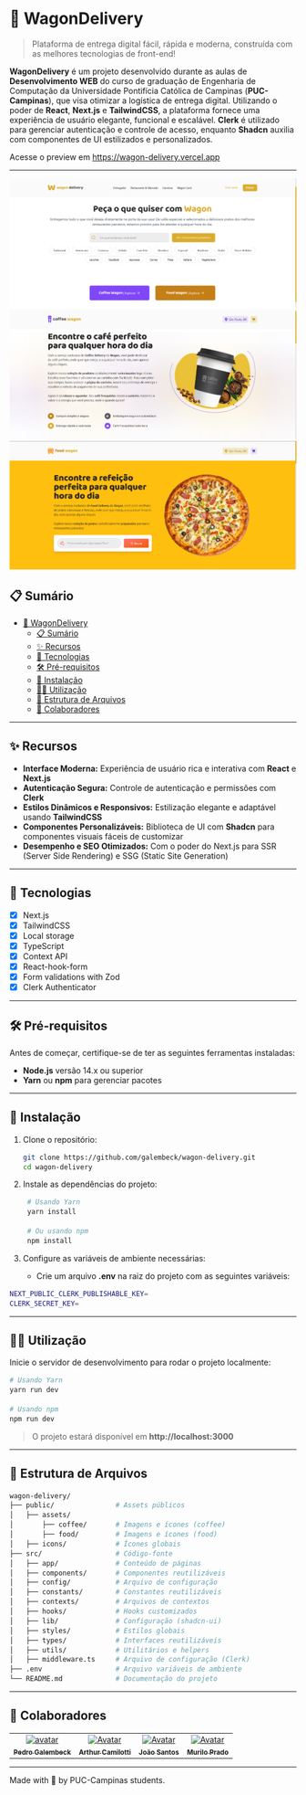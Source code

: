 # 🚚 WagonDelivery

> Plataforma de entrega digital fácil, rápida e moderna, construída com as melhores tecnologias de front-end!

**WagonDelivery** é um projeto desenvolvido durante as aulas de **Desenvolvimento WEB** do curso de graduação de Engenharia de Computação da Universidade Pontifícia Católica de Campinas (**PUC-Campinas**), que visa otimizar a logística de entrega digital. Utilizando o poder de **React**, **Next.js** e **TailwindCSS**, a plataforma fornece uma experiência de usuário elegante, funcional e escalável. **Clerk** é utilizado para gerenciar autenticação e controle de acesso, enquanto **Shadcn** auxilia com componentes de UI estilizados e personalizados.

Acesse o preview em https://wagon-delivery.vercel.app

---

![WagonDevliery](./.github/wagon-delivery.png)
![CoffeeWagon](./.github/coffee-wagon.png)
![FoodWagon](./.github/food-wagon.png)

## 📋 Sumário

- [🚚 WagonDelivery](#-wagondelivery)
  - [📋 Sumário](#-sumário)
  - [✨ Recursos](#-recursos)
  - [🧠 Tecnologias](#-tecnologias)
  - [🛠️ Pré-requisitos](#️-pré-requisitos)
  - [🚀 Instalação](#-instalação)
  - [🏃‍♂️ Utilização](#️-utilização)
  - [📂 Estrutura de Arquivos](#-estrutura-de-arquivos)
  - [🤝 Colaboradores](#-colaboradores)

---

## ✨ Recursos

- **Interface Moderna:** Experiência de usuário rica e interativa com **React** e **Next.js**
- **Autenticação Segura:** Controle de autenticação e permissões com **Clerk**
- **Estilos Dinâmicos e Responsivos:** Estilização elegante e adaptável usando **TailwindCSS**
- **Componentes Personalizáveis:** Biblioteca de UI com **Shadcn** para componentes visuais fáceis de customizar
- **Desempenho e SEO Otimizados:** Com o poder do Next.js para SSR (Server Side Rendering) e SSG (Static Site Generation)

---

## 🧠 Tecnologias

- [x] Next.js
- [x] TailwindCSS 
- [x] Local storage
- [x] TypeScript
- [x] Context API
- [x] React-hook-form
- [x] Form validations with Zod
- [x] Clerk Authenticator  

---

## 🛠️ Pré-requisitos

Antes de começar, certifique-se de ter as seguintes ferramentas instaladas:

- **Node.js** versão 14.x ou superior
- **Yarn** ou **npm** para gerenciar pacotes

---

## 🚀 Instalação

1. Clone o repositório:

   ```bash
   git clone https://github.com/galembeck/wagon-delivery.git
   cd wagon-delivery
   ```

2. Instale as dependências do projeto:

   ```bash
    # Usando Yarn
    yarn install

    # Ou usando npm
    npm install
   ```

3. Configure as variáveis de ambiente necessárias:
   - Crie um arquivo **.env** na raiz do projeto com as seguintes variáveis:
  ```bash
  NEXT_PUBLIC_CLERK_PUBLISHABLE_KEY=
  CLERK_SECRET_KEY=
  ```

---

## 🏃‍♂️ Utilização

Inicie o servidor de desenvolvimento para rodar o projeto localmente:

```bash
# Usando Yarn
yarn run dev

# Usando npm
npm run dev
```

> O projeto estará disponível em **http://localhost:3000**

--- 

## 📂 Estrutura de Arquivos

```bash
wagon-delivery/
├── public/               # Assets públicos
│   ├── assets/             
│       ├── coffee/       # Imagens e ícones (coffee)
│       ├── food/         # Imagens e ícones (food)
│   ├── icons/            # Ícones globais
├── src/                  # Código-fonte
│   ├── app/              # Conteúdo de páginas
│   ├── components/       # Componentes reutilizáveis
│   ├── config/           # Arquivo de configuração
│   ├── constants/        # Constantes reutilizáveis
│   ├── contexts/         # Arquivos de contextos
│   ├── hooks/            # Hooks customizados
│   ├── lib/              # Configuração (shadcn-ui)
│   ├── styles/           # Estilos globais
│   ├── types/            # Interfaces reutilizáveis
│   ├── utils/            # Utilitários e helpers
│   ├── middleware.ts     # Arquivo de configuração (Clerk)
├── .env                  # Arquivo variáveis de ambiente
└── README.md             # Documentação do projeto
```

---

## 🤝 Colaboradores

<table>
  <tr>
    <td align="center">
      <a href="https://github.com/galembeck" title="Pedro Galembeck">
        <img src="https://avatars.githubusercontent.com/u/51977156?v=4" width="100px;" alt="avatar"/>
        <br>
        <sub>
          <b>Pedro Galembeck</b>
        </sub>
      </a>
    </td>
    <td align="center">
      <a href="https://github.com/Arduinh0/" title="Arthur Camilotti">
        <img src="https://avatars.githubusercontent.com/u/165936545?v=4" width="100px;" alt="Avatar"/><br>
        <sub>
          <b>Arthur Camilotti</b>
        </sub>
      </a>
    </td>
    <td align="center">
      <a href="https://github.com/Joao-Santos05/" title="João Santos">
        <img src="https://avatars.githubusercontent.com/u/177577844?v=4" width="100px;" alt="Avatar"/><br>
        <sub>
          <b>João Santos</b>
        </sub>
      </a>
    </td>
    <td align="center">
      <a href="" title="Murilo Prado">
        <img src="https://avatars.githubusercontent.com/u/177577844?v=4" width="100px;" alt="Avatar"/><br>
        <sub>
          <b>Murilo Prado</b>
        </sub>
      </a>
    </td>
  </tr>
</table>

---

Made with 💜 by PUC-Campinas students.